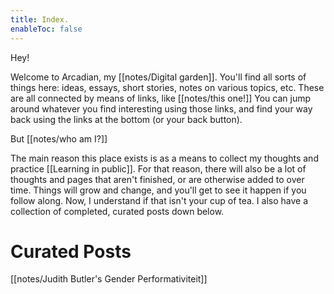 ```yaml
---
title: Index.
enableToc: false
---
```


Hey!

Welcome to Arcadian, my [[notes/Digital garden]]. 
You'll find all sorts of things here: ideas, essays, short stories, notes on various topics, etc. These are all connected by means of links, like [[notes/this one!]] You can jump around whatever you find interesting using those links, and find your way back using the links at the bottom (or your back button). 

But [[notes/who am I?]]

The main reason this place exists is as a means to collect my thoughts and practice [[Learning in public]]. For that reason, there will also be a lot of thoughts and pages that aren't finished, or are otherwise added to over time. Things will grow and change, and you'll get to see it happen if you follow along. 
Now, I understand if that isn't your cup of tea. I also have a collection of completed, curated posts down below.



# Curated Posts
[[notes/Judith Butler's Gender Performativiteit]]